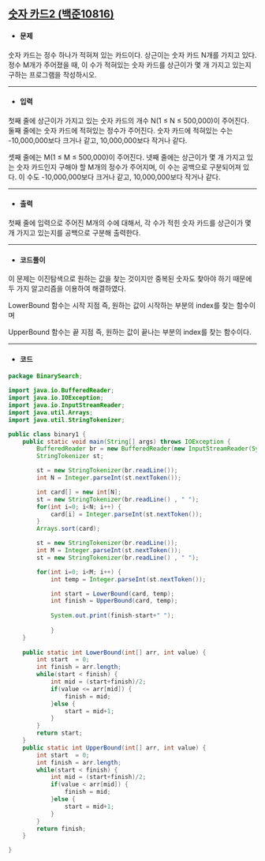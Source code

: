 ## [숫자 카드2 (백준10816)](https://www.acmicpc.net/problem/10816)

- #### 문제

숫자 카드는 정수 하나가 적혀져 있는 카드이다. 상근이는 숫자 카드 N개를 가지고 있다. 정수 M개가 주어졌을 때, 이 수가 적혀있는 숫자 카드를 상근이가 몇 개 가지고 있는지 구하는 프로그램을 작성하시오.

---



- #### 입력

첫째 줄에 상근이가 가지고 있는 숫자 카드의 개수 N(1 ≤ N ≤ 500,000)이 주어진다. 둘째 줄에는 숫자 카드에 적혀있는 정수가 주어진다. 숫자 카드에 적혀있는 수는 -10,000,000보다 크거나 같고, 10,000,000보다 작거나 같다.

셋째 줄에는 M(1 ≤ M ≤ 500,000)이 주어진다. 넷째 줄에는 상근이가 몇 개 가지고 있는 숫자 카드인지 구해야 할 M개의 정수가 주어지며, 이 수는 공백으로 구분되어져 있다. 이 수도 -10,000,000보다 크거나 같고, 10,000,000보다 작거나 같다.

---



- #### 출력

첫째 줄에 입력으로 주어진 M개의 수에 대해서, 각 수가 적힌 숫자 카드를 상근이가 몇 개 가지고 있는지를 공백으로 구분해 출력한다.

---



- #### 코드풀이

이 문제는 이진탐색으로 원하는 값을 찾는 것이지만 중복된 숫자도 찾아야 하기 때문에 두 가지 알고리즘을 이용하여 해결하였다.

LowerBound 함수는 시작 지점 즉, 원하는 값이 시작하는 부분의 index를 찾는 함수이며

UpperBound 함수는 끝 지점 즉, 원하는 값이 끝나는 부분의 index를 찾는 함수이다.

---



- #### 코드

```java
package BinarySearch;

import java.io.BufferedReader;
import java.io.IOException;
import java.io.InputStreamReader;
import java.util.Arrays;
import java.util.StringTokenizer;

public class binary1 {
	public static void main(String[] args) throws IOException {
		BufferedReader br = new BufferedReader(new InputStreamReader(System.in));
		StringTokenizer st;

		st = new StringTokenizer(br.readLine());
		int N = Integer.parseInt(st.nextToken());

		int card[] = new int[N];
		st = new StringTokenizer(br.readLine() , " ");
		for(int i=0; i<N; i++) {
			card[i] = Integer.parseInt(st.nextToken());
		}
		Arrays.sort(card);

		st = new StringTokenizer(br.readLine());
		int M = Integer.parseInt(st.nextToken());
		st = new StringTokenizer(br.readLine() , " ");

		for(int i=0; i<M; i++) {
			int temp = Integer.parseInt(st.nextToken());

			int start = LowerBound(card, temp);
			int finish = UpperBound(card, temp);
						
			System.out.print(finish-start+" ");
				
			}
	}
	
	public static int LowerBound(int[] arr, int value) {
		int start  = 0;
		int finish = arr.length;
		while(start < finish) {
			int mid = (start+finish)/2;
			if(value <= arr[mid]) {
				finish = mid;
			}else {
				start = mid+1;
			}
		}
		return start;
	}
	public static int UpperBound(int[] arr, int value) {
		int start  = 0;
		int finish = arr.length;
		while(start < finish) {
			int mid = (start+finish)/2;
			if(value < arr[mid]) {
				finish = mid;
			}else {
				start = mid+1;
			}
		}
		return finish;
	}

}

```